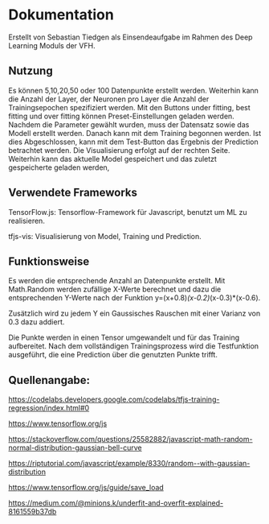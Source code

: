 # Dokumentation
Erstellt von Sebastian Tiedgen als Einsendeaufgabe im Rahmen des Deep Learning Moduls der VFH.

## Nutzung

Es können 5,10,20,50 oder 100 Datenpunkte erstellt werden. Weiterhin kann die Anzahl der Layer, der Neuronen pro Layer
die Anzahl der Trainingsepochen spezifiziert werden. Mit den Buttons under fitting, best fitting und over fitting können
Preset-Einstellungen geladen werden. Nachdem die Parameter gewählt wurden, muss der Datensatz sowie das Modell erstellt werden.
Danach kann mit dem Training begonnen werden. Ist dies Abgeschlossen, kann mit dem Test-Button das Ergebnis der Prediction betrachtet werden.
Die Visualisierung erfolgt auf der rechten Seite. Weiterhin kann das aktuelle Model gespeichert und das zuletzt gespeicherte geladen werden,


## Verwendete Frameworks
TensorFlow.js: Tensorflow-Framework für Javascript, benutzt um ML zu realisieren.

tfjs-vis: Visualisierung von Model, Training und Prediction.

## Funktionsweise


Es werden die entsprechende Anzahl an Datenpunkte erstellt. Mit Math.Random werden zufällige X-Werte berechnet und dazu
die entsprechenden Y-Werte nach der Funktion y=(x+0.8)*(x-0.2)*(x-0.3)*(x-0.6).

Zusätzlich wird zu jedem Y ein Gaussisches Rauschen mit einer Varianz von 0.3 dazu addiert.

Die Punkte werden in einen Tensor umgewandelt und für das Training aufbereitet. Nach dem vollständigen Trainingsprozess
wird die Testfunktion ausgeführt, die eine Prediction über die genutzten Punkte trifft.




## Quellenangabe:
https://codelabs.developers.google.com/codelabs/tfjs-training-regression/index.html#0

https://www.tensorflow.org/js

https://stackoverflow.com/questions/25582882/javascript-math-random-normal-distribution-gaussian-bell-curve

https://riptutorial.com/javascript/example/8330/random--with-gaussian-distribution

https://www.tensorflow.org/js/guide/save_load

https://medium.com/@minions.k/underfit-and-overfit-explained-8161559b37db
